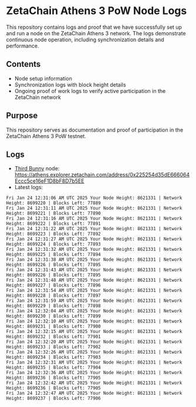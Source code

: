 # ZetaChain Athens 3 PoW Node Logs
This repository contains logs and proof that we have successfully set up and run a node on the ZetaChain Athens 3 network. The logs demonstrate continuous node operation, including synchronization details and performance.

## Contents
- Node setup information
- Synchronization logs with block height details
- Ongoing proof of work logs to verify active participation in the ZetaChain network

## Purpose
This repository serves as documentation and proof of participation in the ZetaChain Athens 3 PoW testnet.

## Logs

- [Third Bunny](https://thirdbunny.xyz/) node: https://athens.explorer.zetachain.com/address/0x225254d35dE666064Eccc5ce16eF1D8bF8D7b5EE
- Latest logs:
```
Fri Jan 24 12:31:06 AM UTC 2025 Your Node Height: 8621331 | Network Height: 8699220 | Blocks Left: 77889
Fri Jan 24 12:31:11 AM UTC 2025 Your Node Height: 8621331 | Network Height: 8699221 | Blocks Left: 77890
Fri Jan 24 12:31:16 AM UTC 2025 Your Node Height: 8621331 | Network Height: 8699222 | Blocks Left: 77891
Fri Jan 24 12:31:22 AM UTC 2025 Your Node Height: 8621331 | Network Height: 8699223 | Blocks Left: 77892
Fri Jan 24 12:31:27 AM UTC 2025 Your Node Height: 8621331 | Network Height: 8699224 | Blocks Left: 77893
Fri Jan 24 12:31:32 AM UTC 2025 Your Node Height: 8621331 | Network Height: 8699225 | Blocks Left: 77894
Fri Jan 24 12:31:38 AM UTC 2025 Your Node Height: 8621331 | Network Height: 8699226 | Blocks Left: 77895
Fri Jan 24 12:31:43 AM UTC 2025 Your Node Height: 8621331 | Network Height: 8699226 | Blocks Left: 77895
Fri Jan 24 12:31:48 AM UTC 2025 Your Node Height: 8621331 | Network Height: 8699227 | Blocks Left: 77896
Fri Jan 24 12:31:54 AM UTC 2025 Your Node Height: 8621331 | Network Height: 8699228 | Blocks Left: 77897
Fri Jan 24 12:31:59 AM UTC 2025 Your Node Height: 8621331 | Network Height: 8699229 | Blocks Left: 77898
Fri Jan 24 12:32:04 AM UTC 2025 Your Node Height: 8621331 | Network Height: 8699230 | Blocks Left: 77899
Fri Jan 24 12:32:10 AM UTC 2025 Your Node Height: 8621331 | Network Height: 8699231 | Blocks Left: 77900
Fri Jan 24 12:32:15 AM UTC 2025 Your Node Height: 8621331 | Network Height: 8699232 | Blocks Left: 77901
Fri Jan 24 12:32:20 AM UTC 2025 Your Node Height: 8621331 | Network Height: 8699233 | Blocks Left: 77902
Fri Jan 24 12:32:26 AM UTC 2025 Your Node Height: 8621331 | Network Height: 8699234 | Blocks Left: 77903
Fri Jan 24 12:32:31 AM UTC 2025 Your Node Height: 8621331 | Network Height: 8699235 | Blocks Left: 77904
Fri Jan 24 12:32:36 AM UTC 2025 Your Node Height: 8621331 | Network Height: 8699236 | Blocks Left: 77905
Fri Jan 24 12:32:42 AM UTC 2025 Your Node Height: 8621331 | Network Height: 8699236 | Blocks Left: 77905
Fri Jan 24 12:32:47 AM UTC 2025 Your Node Height: 8621331 | Network Height: 8699237 | Blocks Left: 77906
```
